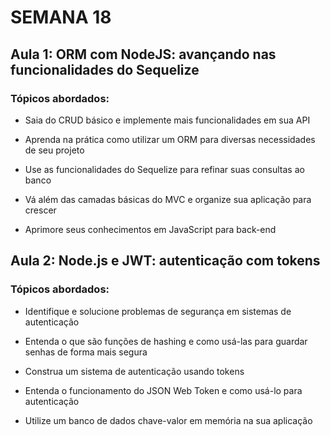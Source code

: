 # SEMANA 18

## Aula 1: ORM com NodeJS: avançando nas funcionalidades do Sequelize

### Tópicos abordados:

- Saia do CRUD básico e implemente mais funcionalidades em sua API

- Aprenda na prática como utilizar um ORM para diversas necessidades de seu projeto

- Use as funcionalidades do Sequelize para refinar suas consultas ao banco

- Vá além das camadas básicas do MVC e organize sua aplicação para crescer

- Aprimore seus conhecimentos em JavaScript para back-end


## Aula 2: Node.js e JWT: autenticação com tokens

### Tópicos abordados:

- Identifique e solucione problemas de segurança em sistemas de autenticação

- Entenda o que são funções de hashing e como usá-las para guardar senhas de forma mais segura

- Construa um sistema de autenticação usando tokens

- Entenda o funcionamento do JSON Web Token e como usá-lo para autenticação

- Utilize um banco de dados chave-valor em memória na sua aplicação